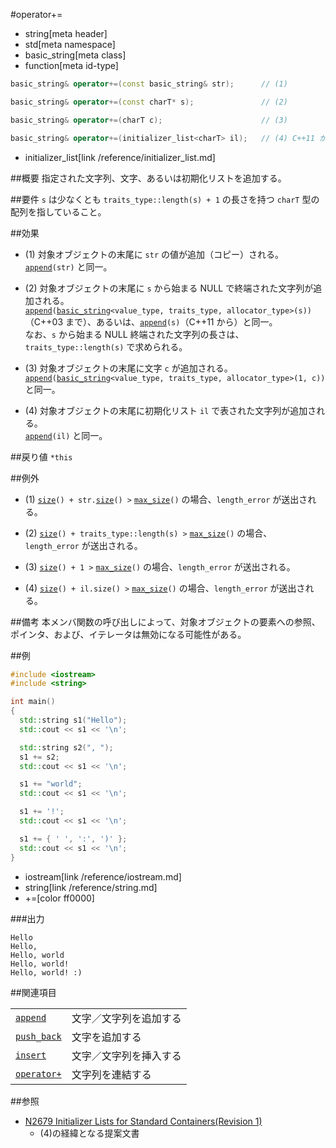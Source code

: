 #operator+=
* string[meta header]
* std[meta namespace]
* basic_string[meta class]
* function[meta id-type]

```cpp
basic_string& operator+=(const basic_string& str);		// (1)

basic_string& operator+=(const charT* s);				// (2)

basic_string& operator+=(charT c);						// (3)

basic_string& operator+=(initializer_list<charT> il);	// (4) C++11 から
```
* initializer_list[link /reference/initializer_list.md]

##概要
指定された文字列、文字、あるいは初期化リストを追加する。


##要件
`s` は少なくとも `traits_type::length(s) + 1` の長さを持つ `charT` 型の配列を指していること。


##効果
- (1) 対象オブジェクトの末尾に `str` の値が追加（コピー）される。  
	[`append`](append.md)`(str)` と同一。

- (2) 対象オブジェクトの末尾に `s` から始まる NULL で終端された文字列が追加される。  
	[`append`](append.md)`(`[`basic_string`](/reference/string/basic_string.md)`<value_type, traits_type, allocator_type>(s))`（C++03 まで）、あるいは、[`append`](append.md)`(s)`（C++11 から）と同一。  
	なお、`s` から始まる NULL 終端された文字列の長さは、`traits_type::length(s)` で求められる。

- (3) 対象オブジェクトの末尾に文字 `c` が追加される。  
	[`append`](append.md)`(`[`basic_string`](/reference/string/basic_string.md)`<value_type, traits_type, allocator_type>(1, c))` と同一。

- (4) 対象オブジェクトの末尾に初期化リスト `il` で表された文字列が追加される。  
	[`append`](append.md)`(il)` と同一。


##戻り値
`*this`


##例外
- (1) [`size`](size.md)`() + str.`[`size`](size.md)`() >` [`max_size`](max_size.md)`()` の場合、`length_error` が送出される。

- (2) [`size`](size.md)`() + traits_type::length(s) >` [`max_size`](max_size.md)`()` の場合、`length_error` が送出される。

- (3) [`size`](size.md)`() + 1 >` [`max_size`](max_size.md)`()` の場合、`length_error` が送出される。

- (4) [`size`](size.md)`() + il.size() >` [`max_size`](max_size.md)`()` の場合、`length_error` が送出される。


##備考
本メンバ関数の呼び出しによって、対象オブジェクトの要素への参照、ポインタ、および、イテレータは無効になる可能性がある。


##例
```cpp
#include <iostream>
#include <string>

int main()
{
  std::string s1("Hello");
  std::cout << s1 << '\n';

  std::string s2(", ");
  s1 += s2;
  std::cout << s1 << '\n';

  s1 += "world";
  std::cout << s1 << '\n';

  s1 += '!';
  std::cout << s1 << '\n';

  s1 += { ' ', ':', ')' };
  std::cout << s1 << '\n';
}
```
* iostream[link /reference/iostream.md]
* string[link /reference/string.md]
* +=[color ff0000]

###出力
```
Hello
Hello, 
Hello, world
Hello, world!
Hello, world! :)
```

##関連項目

|                               |                        |
|-------------------------------|------------------------|
| [`append`](append.md)       | 文字／文字列を追加する |
| [`push_back`](push_back.md) | 文字を追加する         |
| [`insert`](insert.md)       | 文字／文字列を挿入する |
| [`operator+`](op_plus.md)   | 文字列を連結する       |


##参照
- [N2679 Initializer Lists for Standard Containers(Revision 1)](http://www.open-std.org/jtc1/sc22/wg21/docs/papers/2008/n2679.pdf)
    - (4)の経緯となる提案文書

